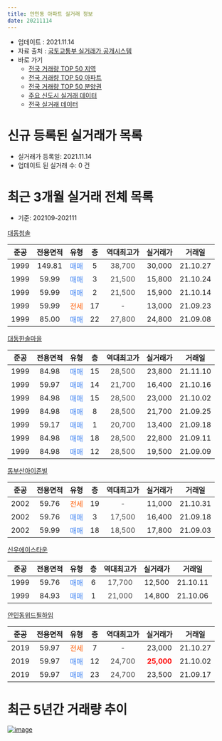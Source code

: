 ```yaml
---
title: 안민동 아파트 실거래 정보
date: 20211114
---
```


* 업데이트 : 2021.11.14
* 자료 출처 : [국토교통부 실거래가 공개시스템](http://rt.molit.go.kr)
* 바로 가기
    * [전국 거래량 TOP 50 지역](https://apt-info.github.io/apt-trade-info/tr)
    * [전국 거래량 TOP 50 아파트](https://apt-info.github.io/apt-trade-info/ta)
    * [전국 거래량 TOP 50 분양권](https://apt-info.github.io/apt-trade-info/tb)
    * [주요 신도시 실거래 데이터](https://apt-info.github.io/apt-trade-info/newtown)
    * [전국 실거래 데이터](https://apt-info.github.io/apt-trade-info/all)



<script async src="https://pagead2.googlesyndication.com/pagead/js/adsbygoogle.js"></script>
<!-- 기본광고 -->
<ins class="adsbygoogle"
     style="display:block"
     data-ad-client="ca-pub-1142216861245946"
     data-ad-slot="4805727019"
     data-ad-format="auto"
     data-full-width-responsive="true"></ins>
<script>
     (adsbygoogle = window.adsbygoogle || []).push({});
</script>


# 신규 등록된 실거래가 목록

* 실거래가 등록일: 2021.11.14
* 업데이트 된 실거래 수: 0 건




<script async src="https://pagead2.googlesyndication.com/pagead/js/adsbygoogle.js"></script>
<!-- 기본광고 -->
<ins class="adsbygoogle"
     style="display:block"
     data-ad-client="ca-pub-1142216861245946"
     data-ad-slot="4805727019"
     data-ad-format="auto"
     data-full-width-responsive="true"></ins>
<script>
     (adsbygoogle = window.adsbygoogle || []).push({});
</script>


# 최근 3개월 실거래 전체 목록
* 기준: 202109-202111


[대동청솔](https://search.naver.com/search.naver?query=%EB%8C%80%EB%8F%99%EC%B2%AD%EC%86%94)

|준공|전용면적|유형|층|역대최고가|실거래가|거래일|
|:---:|:---:|:---:|:---:|:---:|:---:|:---:|
|1999|149.81|<span style="color:#4285F3">매매</span>|5|<span style="color:#444444">38,700</span>|30,000|21.10.27|
|1999|59.99|<span style="color:#4285F3">매매</span>|3|<span style="color:#444444">21,500</span>|15,800|21.10.24|
|1999|59.99|<span style="color:#4285F3">매매</span>|2|<span style="color:#444444">21,500</span>|15,900|21.10.14|
|1999|59.99|<span style="color:#FF5A00">전세</span>|17|<span style="color:#444444">-</span>|13,000|21.09.23|
|1999|85.00|<span style="color:#4285F3">매매</span>|22|<span style="color:#444444">27,800</span>|24,800|21.09.08|

[대동한솔마을](https://search.naver.com/search.naver?query=%EB%8C%80%EB%8F%99%ED%95%9C%EC%86%94%EB%A7%88%EC%9D%84)

|준공|전용면적|유형|층|역대최고가|실거래가|거래일|
|:---:|:---:|:---:|:---:|:---:|:---:|:---:|
|1999|84.98|<span style="color:#4285F3">매매</span>|15|<span style="color:#444444">28,500</span>|23,800|21.11.10|
|1999|59.97|<span style="color:#4285F3">매매</span>|14|<span style="color:#444444">21,700</span>|16,400|21.10.16|
|1999|84.98|<span style="color:#4285F3">매매</span>|15|<span style="color:#444444">28,500</span>|23,000|21.10.02|
|1999|84.98|<span style="color:#4285F3">매매</span>|8|<span style="color:#444444">28,500</span>|21,700|21.09.25|
|1999|59.17|<span style="color:#4285F3">매매</span>|1|<span style="color:#444444">20,700</span>|13,400|21.09.18|
|1999|84.98|<span style="color:#4285F3">매매</span>|18|<span style="color:#444444">28,500</span>|22,800|21.09.11|
|1999|84.98|<span style="color:#4285F3">매매</span>|12|<span style="color:#444444">28,500</span>|19,500|21.09.09|

[동부산아이존빌](https://search.naver.com/search.naver?query=%EB%8F%99%EB%B6%80%EC%82%B0%EC%95%84%EC%9D%B4%EC%A1%B4%EB%B9%8C)

|준공|전용면적|유형|층|역대최고가|실거래가|거래일|
|:---:|:---:|:---:|:---:|:---:|:---:|:---:|
|2002|59.76|<span style="color:#FF5A00">전세</span>|19|<span style="color:#444444">-</span>|11,000|21.10.31|
|2002|59.76|<span style="color:#4285F3">매매</span>|3|<span style="color:#444444">17,500</span>|16,400|21.09.18|
|2002|59.99|<span style="color:#4285F3">매매</span>|18|<span style="color:#444444">18,500</span>|17,800|21.09.03|

[신우에이스타운](https://search.naver.com/search.naver?query=%EC%8B%A0%EC%9A%B0%EC%97%90%EC%9D%B4%EC%8A%A4%ED%83%80%EC%9A%B4)

|준공|전용면적|유형|층|역대최고가|실거래가|거래일|
|:---:|:---:|:---:|:---:|:---:|:---:|:---:|
|1999|59.76|<span style="color:#4285F3">매매</span>|6|<span style="color:#444444">17,700</span>|12,500|21.10.11|
|1999|84.93|<span style="color:#4285F3">매매</span>|1|<span style="color:#444444">21,000</span>|14,800|21.10.06|

[안민동위드필하임](https://search.naver.com/search.naver?query=%EC%95%88%EB%AF%BC%EB%8F%99%EC%9C%84%EB%93%9C%ED%95%84%ED%95%98%EC%9E%84)

|준공|전용면적|유형|층|역대최고가|실거래가|거래일|
|:---:|:---:|:---:|:---:|:---:|:---:|:---:|
|2019|59.97|<span style="color:#FF5A00">전세</span>|7|<span style="color:#444444">-</span>|23,000|21.10.27|
|2019|59.97|<span style="color:#4285F3">매매</span>|12|<span style="color:#444444">24,700</span>|<b><span style="color:#FF0000">25,000</span></b>|21.10.02|
|2019|59.97|<span style="color:#4285F3">매매</span>|23|<span style="color:#444444">24,700</span>|23,500|21.09.17|



<script async src="https://pagead2.googlesyndication.com/pagead/js/adsbygoogle.js"></script>
<!-- 기본광고 -->
<ins class="adsbygoogle"
     style="display:block"
     data-ad-client="ca-pub-1142216861245946"
     data-ad-slot="4805727019"
     data-ad-format="auto"
     data-full-width-responsive="true"></ins>
<script>
     (adsbygoogle = window.adsbygoogle || []).push({});
</script>


# 최근 5년간 거래량 추이


<div style="width:100%;">
    <canvas id="deal_progress" height="200"></canvas>
</div>

<script>
new Chart(document.getElementById("deal_progress"), {
    type: 'line',
    data: {
        labels: ['16.01','16.02','16.03','16.04','16.05','16.06','16.07','16.08','16.09','16.10','16.11','16.12','17.01','17.02','17.03','17.04','17.05','17.06','17.07','17.08','17.09','17.10','17.11','17.12','18.01','18.02','18.03','18.04','18.05','18.06','18.07','18.08','18.09','18.10','18.11','18.12','19.01','19.02','19.03','19.04','19.05','19.06','19.07','19.08','19.09','19.10','19.11','19.12','20.01','20.02','20.03','20.04','20.05','20.06','20.07','20.08','20.09','20.10','20.11','20.12','21.01','21.02','21.03','21.04','21.05','21.06','21.07','21.08','21.09','21.10','21.11'],
        datasets: [{
            label: '매매/분양권',
            data: [5,8,4,4,5,2,1,5,7,2,11,15,18,10,8,7,10,5,2,3,4,5,3,3,3,7,6,7,4,4,5,9,6,9,4,8,9,18,7,9,7,9,3,6,6,11,13,7,14,8,8,7,9,13,10,10,11,23,18,15,14,9,9,8,14,18,21,19,8,8,1],
            borderColor: "rgba(66, 133, 243, 1)",
            backgroundColor: "rgba(66, 133, 243, 0.05)",
            borderWidth: 1,
            pointRadius: 0,
            fill: false,
            lineTension: 0
        },{
            label: '전/월세',
            data: [7,3,2,4,1,3,7,5,7,5,4,5,6,11,2,5,6,3,5,3,8,6,7,6,10,7,14,11,8,6,4,6,5,1,9,3,19,14,11,14,13,2,4,2,4,6,4,7,9,7,3,8,1,6,1,2,1,3,2,3,8,5,3,6,5,11,5,4,1,2,0],
            borderColor: "rgba(255, 90, 0, 1)",
            backgroundColor: "rgba(255, 90, 0, 0.05)",
            borderWidth: 1,
            pointRadius: 0,
            fill: false,
            lineTension: 0
        },{
            label: '합계',
            data: [12,11,6,8,6,5,8,10,14,7,15,20,24,21,10,12,16,8,7,6,12,11,10,9,13,14,20,18,12,10,9,15,11,10,13,11,28,32,18,23,20,11,7,8,10,17,17,14,23,15,11,15,10,19,11,12,12,26,20,18,22,14,12,14,19,29,26,23,9,10,1],
            borderColor: "rgba(0, 0, 0, 1)",
            backgroundColor: "rgba(0, 0, 0, 0.03)",
            borderWidth: 0.1,
            pointRadius: 0,
            fill: true,
            lineTension: 0
        }
        ]
    },
    options: {
        responsive: true,
        title: {
            display: false
        },
        tooltips: {
            mode: 'index',
            intersect: false
        },
        hover: {
            mode: 'nearest',
            intersect: true
        },
        scales: {
            xAxes: [{
                display: true,
                scaleLabel: {
                    display: true,
                    labelString: '년/월'
                }
            }],
            yAxes: [{
                display: true,
                ticks: {
                    suggestedMin: 0,
                },
                scaleLabel: {
                    display: true,
                    labelString: '실거래 수'
                }
            }]
        }
    }
});

</script>


[![image](https://apt-info.github.io/images/2020-01-03-apt-trade-info/1024x500.png)](https://play.google.com/store/apps/details?id=com.aptinfo.apttradeinfo)

